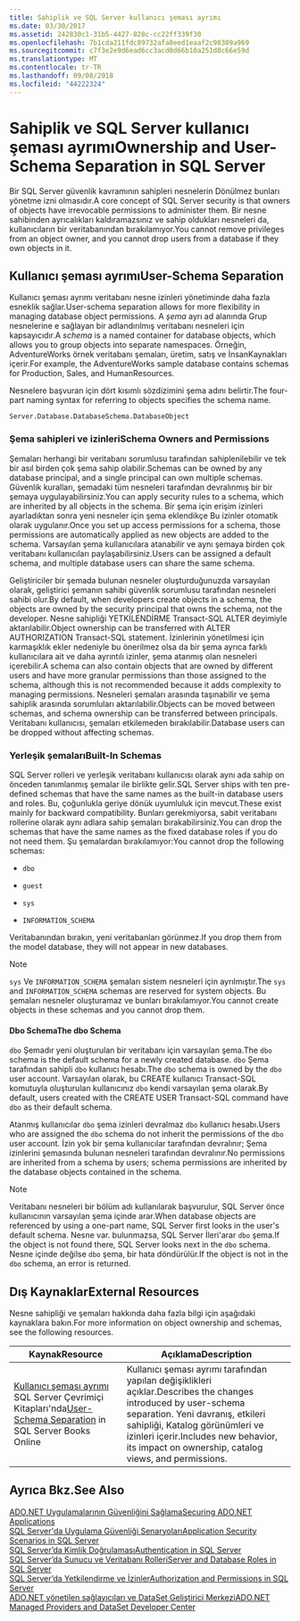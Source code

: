 ```yaml
---
title: Sahiplik ve SQL Server kullanıcı şeması ayrımı
ms.date: 03/30/2017
ms.assetid: 242830c1-31b5-4427-828c-cc22ff339f30
ms.openlocfilehash: 7b1cda211fdc89732afa8eed1eaaf2c98309a969
ms.sourcegitcommit: c7f3e2e9d6ead6cc3acd0d66b10a251d0c66e59d
ms.translationtype: MT
ms.contentlocale: tr-TR
ms.lasthandoff: 09/08/2018
ms.locfileid: "44222324"
---
```

# <a name="ownership-and-user-schema-separation-in-sql-server"></a><span data-ttu-id="c8df6-102">Sahiplik ve SQL Server kullanıcı şeması ayrımı</span><span class="sxs-lookup"><span data-stu-id="c8df6-102">Ownership and User-Schema Separation in SQL Server</span></span>
<span data-ttu-id="c8df6-103">Bir SQL Server güvenlik kavramının sahipleri nesnelerin Dönülmez bunları yönetme izni olmasıdır.</span><span class="sxs-lookup"><span data-stu-id="c8df6-103">A core concept of SQL Server security is that owners of objects have irrevocable permissions to administer them.</span></span> <span data-ttu-id="c8df6-104">Bir nesne sahibinden ayrıcalıkları kaldıramazsınız ve sahip oldukları nesneleri da, kullanıcıların bir veritabanından bırakılamıyor.</span><span class="sxs-lookup"><span data-stu-id="c8df6-104">You cannot remove privileges from an object owner, and you cannot drop users from a database if they own objects in it.</span></span>  
  
## <a name="user-schema-separation"></a><span data-ttu-id="c8df6-105">Kullanıcı şeması ayrımı</span><span class="sxs-lookup"><span data-stu-id="c8df6-105">User-Schema Separation</span></span>  
 <span data-ttu-id="c8df6-106">Kullanıcı şeması ayrımı veritabanı nesne izinleri yönetiminde daha fazla esneklik sağlar.</span><span class="sxs-lookup"><span data-stu-id="c8df6-106">User-schema separation allows for more flexibility in managing database object permissions.</span></span> <span data-ttu-id="c8df6-107">A *şema* ayrı ad alanında Grup nesnelerine e sağlayan bir adlandırılmış veritabanı nesneleri için kapsayıcıdır.</span><span class="sxs-lookup"><span data-stu-id="c8df6-107">A *schema* is a named container for database objects, which allows you to group objects into separate namespaces.</span></span> <span data-ttu-id="c8df6-108">Örneğin, AdventureWorks örnek veritabanı şemaları, üretim, satış ve İnsanKaynakları içerir.</span><span class="sxs-lookup"><span data-stu-id="c8df6-108">For example, the AdventureWorks sample database contains schemas for Production, Sales, and HumanResources.</span></span>  
  
 <span data-ttu-id="c8df6-109">Nesnelere başvuran için dört kısımlı sözdizimini şema adını belirtir.</span><span class="sxs-lookup"><span data-stu-id="c8df6-109">The four-part naming syntax for referring to objects specifies the schema name.</span></span>  
  
```  
Server.Database.DatabaseSchema.DatabaseObject  
```  
  
### <a name="schema-owners-and-permissions"></a><span data-ttu-id="c8df6-110">Şema sahipleri ve izinleri</span><span class="sxs-lookup"><span data-stu-id="c8df6-110">Schema Owners and Permissions</span></span>  
 <span data-ttu-id="c8df6-111">Şemaları herhangi bir veritabanı sorumlusu tarafından sahiplenilebilir ve tek bir asıl birden çok şema sahip olabilir.</span><span class="sxs-lookup"><span data-stu-id="c8df6-111">Schemas can be owned by any database principal, and a single principal can own multiple schemas.</span></span> <span data-ttu-id="c8df6-112">Güvenlik kuralları, şemadaki tüm nesneleri tarafından devralınmış bir bir şemaya uygulayabilirsiniz.</span><span class="sxs-lookup"><span data-stu-id="c8df6-112">You can apply security rules to a schema, which are inherited by all objects in the schema.</span></span> <span data-ttu-id="c8df6-113">Bir şema için erişim izinleri ayarladıktan sonra yeni nesneler için şema eklendikçe Bu izinler otomatik olarak uygulanır.</span><span class="sxs-lookup"><span data-stu-id="c8df6-113">Once you set up access permissions for a schema, those permissions are automatically applied as new objects are added to the schema.</span></span> <span data-ttu-id="c8df6-114">Varsayılan şema kullanıcılara atanabilir ve aynı şemaya birden çok veritabanı kullanıcıları paylaşabilirsiniz.</span><span class="sxs-lookup"><span data-stu-id="c8df6-114">Users can be assigned a default schema, and multiple database users can share the same schema.</span></span>  
  
 <span data-ttu-id="c8df6-115">Geliştiriciler bir şemada bulunan nesneler oluşturduğunuzda varsayılan olarak, geliştirici şemanın sahibi güvenlik sorumlusu tarafından nesneleri sahibi olur.</span><span class="sxs-lookup"><span data-stu-id="c8df6-115">By default, when developers create objects in a schema, the objects are owned by the security principal that owns the schema, not the developer.</span></span> <span data-ttu-id="c8df6-116">Nesne sahipliği YETKİLENDİRME Transact-SQL ALTER deyimiyle aktarılabilir.</span><span class="sxs-lookup"><span data-stu-id="c8df6-116">Object ownership can be transferred with ALTER AUTHORIZATION Transact-SQL statement.</span></span> <span data-ttu-id="c8df6-117">İzinlerinin yönetilmesi için karmaşıklık ekler nedeniyle bu önerilmez olsa da bir şema ayrıca farklı kullanıcılara ait ve daha ayrıntılı izinler, şema atanmış olan nesneleri içerebilir.</span><span class="sxs-lookup"><span data-stu-id="c8df6-117">A schema can also contain objects that are owned by different users and have more granular permissions than those assigned to the schema, although this is not recommended because it adds complexity to managing permissions.</span></span> <span data-ttu-id="c8df6-118">Nesneleri şemaları arasında taşınabilir ve şema sahiplik arasında sorumluları aktarılabilir.</span><span class="sxs-lookup"><span data-stu-id="c8df6-118">Objects can be moved between schemas, and schema ownership can be transferred between principals.</span></span> <span data-ttu-id="c8df6-119">Veritabanı kullanıcısı, şemaları etkilemeden bırakılabilir.</span><span class="sxs-lookup"><span data-stu-id="c8df6-119">Database users can be dropped without affecting schemas.</span></span>  
  
### <a name="built-in-schemas"></a><span data-ttu-id="c8df6-120">Yerleşik şemaları</span><span class="sxs-lookup"><span data-stu-id="c8df6-120">Built-In Schemas</span></span>  
 <span data-ttu-id="c8df6-121">SQL Server rolleri ve yerleşik veritabanı kullanıcısı olarak aynı ada sahip on önceden tanımlanmış şemalar ile birlikte gelir.</span><span class="sxs-lookup"><span data-stu-id="c8df6-121">SQL Server ships with ten pre-defined schemas that have the same names as the built-in database users and roles.</span></span> <span data-ttu-id="c8df6-122">Bu, çoğunlukla geriye dönük uyumluluk için mevcut.</span><span class="sxs-lookup"><span data-stu-id="c8df6-122">These exist mainly for backward compatibility.</span></span> <span data-ttu-id="c8df6-123">Bunları gerekmiyorsa, sabit veritabanı rollerine olarak aynı adlara sahip şemaları bırakabilirsiniz.</span><span class="sxs-lookup"><span data-stu-id="c8df6-123">You can drop the schemas that have the same names as the fixed database roles if you do not need them.</span></span> <span data-ttu-id="c8df6-124">Şu şemalardan bırakılamıyor:</span><span class="sxs-lookup"><span data-stu-id="c8df6-124">You cannot drop the following schemas:</span></span>  
  
-   `dbo`  
  
-   `guest`  
  
-   `sys`  
  
-   `INFORMATION_SCHEMA`  
  
 <span data-ttu-id="c8df6-125">Veritabanından bırakın, yeni veritabanları görünmez.</span><span class="sxs-lookup"><span data-stu-id="c8df6-125">If you drop them from the model database, they will not appear in new databases.</span></span>  
  
> [!NOTE]
>  <span data-ttu-id="c8df6-126">`sys` Ve `INFORMATION_SCHEMA` şemaları sistem nesneleri için ayrılmıştır.</span><span class="sxs-lookup"><span data-stu-id="c8df6-126">The `sys` and `INFORMATION_SCHEMA` schemas are reserved for system objects.</span></span> <span data-ttu-id="c8df6-127">Bu şemaları nesneler oluşturamaz ve bunları bırakılamıyor.</span><span class="sxs-lookup"><span data-stu-id="c8df6-127">You cannot create objects in these schemas and you cannot drop them.</span></span>  
  
#### <a name="the-dbo-schema"></a><span data-ttu-id="c8df6-128">Dbo Schema</span><span class="sxs-lookup"><span data-stu-id="c8df6-128">The dbo Schema</span></span>  
 <span data-ttu-id="c8df6-129">`dbo` Şemadır yeni oluşturulan bir veritabanı için varsayılan şema.</span><span class="sxs-lookup"><span data-stu-id="c8df6-129">The `dbo` schema is the default schema for a newly created database.</span></span> <span data-ttu-id="c8df6-130">`dbo` Şema tarafından sahipli `dbo` kullanıcı hesabı.</span><span class="sxs-lookup"><span data-stu-id="c8df6-130">The `dbo` schema is owned by the `dbo` user account.</span></span> <span data-ttu-id="c8df6-131">Varsayılan olarak, bu CREATE kullanıcı Transact-SQL komutuyla oluşturulan kullanıcınız `dbo` kendi varsayılan şema olarak.</span><span class="sxs-lookup"><span data-stu-id="c8df6-131">By default, users created with the CREATE USER Transact-SQL command have `dbo` as their default schema.</span></span>  
  
 <span data-ttu-id="c8df6-132">Atanmış kullanıcılar `dbo` şema izinleri devralmaz `dbo` kullanıcı hesabı.</span><span class="sxs-lookup"><span data-stu-id="c8df6-132">Users who are assigned the `dbo` schema do not inherit the permissions of the `dbo` user account.</span></span> <span data-ttu-id="c8df6-133">İzin yok bir şema kullanıcılar tarafından devralınır; Şema izinlerini şemasında bulunan nesneleri tarafından devralınır.</span><span class="sxs-lookup"><span data-stu-id="c8df6-133">No permissions are inherited from a schema by users; schema permissions are inherited by the database objects contained in the schema.</span></span>  
  
> [!NOTE]
>  <span data-ttu-id="c8df6-134">Veritabanı nesneleri bir bölüm adı kullanılarak başvurulur, SQL Server önce kullanıcının varsayılan şema içinde arar.</span><span class="sxs-lookup"><span data-stu-id="c8df6-134">When database objects are referenced by using a one-part name, SQL Server first looks in the user's default schema.</span></span> <span data-ttu-id="c8df6-135">Nesne var. bulunmazsa, SQL Server İleri'arar `dbo` şema.</span><span class="sxs-lookup"><span data-stu-id="c8df6-135">If the object is not found there, SQL Server looks next in the `dbo` schema.</span></span> <span data-ttu-id="c8df6-136">Nesne içinde değilse `dbo` şema, bir hata döndürülür.</span><span class="sxs-lookup"><span data-stu-id="c8df6-136">If the object is not in the `dbo` schema, an error is returned.</span></span>  
  
## <a name="external-resources"></a><span data-ttu-id="c8df6-137">Dış Kaynaklar</span><span class="sxs-lookup"><span data-stu-id="c8df6-137">External Resources</span></span>  
 <span data-ttu-id="c8df6-138">Nesne sahipliği ve şemaları hakkında daha fazla bilgi için aşağıdaki kaynaklara bakın.</span><span class="sxs-lookup"><span data-stu-id="c8df6-138">For more information on object ownership and schemas, see the following resources.</span></span>  
  
|<span data-ttu-id="c8df6-139">Kaynak</span><span class="sxs-lookup"><span data-stu-id="c8df6-139">Resource</span></span>|<span data-ttu-id="c8df6-140">Açıklama</span><span class="sxs-lookup"><span data-stu-id="c8df6-140">Description</span></span>|  
|--------------|-----------------|  
|<span data-ttu-id="c8df6-141">[Kullanıcı şeması ayrımı](https://msdn.microsoft.com/library/ms190387.aspx) SQL Server Çevrimiçi Kitapları'nda</span><span class="sxs-lookup"><span data-stu-id="c8df6-141">[User-Schema Separation](https://msdn.microsoft.com/library/ms190387.aspx) in SQL Server Books Online</span></span>|<span data-ttu-id="c8df6-142">Kullanıcı şeması ayrımı tarafından yapılan değişiklikleri açıklar.</span><span class="sxs-lookup"><span data-stu-id="c8df6-142">Describes the changes introduced by user-schema separation.</span></span> <span data-ttu-id="c8df6-143">Yeni davranış, etkileri sahipliği, Katalog görünümleri ve izinleri içerir.</span><span class="sxs-lookup"><span data-stu-id="c8df6-143">Includes new behavior, its impact on ownership, catalog views, and permissions.</span></span>|  
  
## <a name="see-also"></a><span data-ttu-id="c8df6-144">Ayrıca Bkz.</span><span class="sxs-lookup"><span data-stu-id="c8df6-144">See Also</span></span>  
 [<span data-ttu-id="c8df6-145">ADO.NET Uygulamalarının Güvenliğini Sağlama</span><span class="sxs-lookup"><span data-stu-id="c8df6-145">Securing ADO.NET Applications</span></span>](../../../../../docs/framework/data/adonet/securing-ado-net-applications.md)  
 [<span data-ttu-id="c8df6-146">SQL Server'da Uygulama Güvenliği Senaryoları</span><span class="sxs-lookup"><span data-stu-id="c8df6-146">Application Security Scenarios in SQL Server</span></span>](../../../../../docs/framework/data/adonet/sql/application-security-scenarios-in-sql-server.md)  
 [<span data-ttu-id="c8df6-147">SQL Server’da Kimlik Doğrulaması</span><span class="sxs-lookup"><span data-stu-id="c8df6-147">Authentication in SQL Server</span></span>](../../../../../docs/framework/data/adonet/sql/authentication-in-sql-server.md)  
 [<span data-ttu-id="c8df6-148">SQL Server’da Sunucu ve Veritabanı Rolleri</span><span class="sxs-lookup"><span data-stu-id="c8df6-148">Server and Database Roles in SQL Server</span></span>](../../../../../docs/framework/data/adonet/sql/server-and-database-roles-in-sql-server.md)  
 [<span data-ttu-id="c8df6-149">SQL Server’da Yetkilendirme ve İzinler</span><span class="sxs-lookup"><span data-stu-id="c8df6-149">Authorization and Permissions in SQL Server</span></span>](../../../../../docs/framework/data/adonet/sql/authorization-and-permissions-in-sql-server.md)  
 [<span data-ttu-id="c8df6-150">ADO.NET yönetilen sağlayıcıları ve DataSet Geliştirici Merkezi</span><span class="sxs-lookup"><span data-stu-id="c8df6-150">ADO.NET Managed Providers and DataSet Developer Center</span></span>](https://go.microsoft.com/fwlink/?LinkId=217917)
